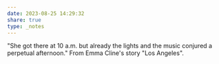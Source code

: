 ```yaml
---
date: 2023-08-25 14:29:32
share: true
type: _notes
---
```

"She got there at 10 a.m. but already the lights and the music conjured a perpetual afternoon." From Emma Cline's story "Los Angeles".
